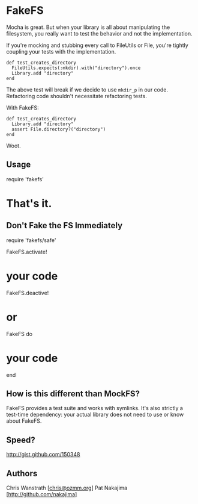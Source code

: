 FakeFS
======

Mocha is great. But when your library is all about manipulating the
filesystem, you really want to test the behavior and not the implementation.

If you're mocking and stubbing every call to FileUtils or File, you're 
tightly coupling your tests with the implementation.

    def test_creates_directory
      FileUtils.expects(:mkdir).with("directory").once
      Library.add "directory"
    end

The above test will break if we decide to use `mkdir_p` in our code. Refactoring
code shouldn't necessitate refactoring tests.

With FakeFS:

    def test_creates_directory
      Library.add "directory"
      assert File.directory?("directory")
    end

Woot.


Usage
-----

require 'fakefs'

# That's it.


Don't Fake the FS Immediately
-----------------------------

require 'fakefs/safe'

FakeFS.activate!
# your code
FakeFS.deactive!

# or
FakeFS do
  # your code
end


How is this different than MockFS?
----------------------------------

FakeFS provides a test suite and works with symlinks. It's also strictly a 
test-time dependency: your actual library does not need to use or know about
FakeFS.


Speed?
------
http://gist.github.com/150348


Authors
-------

Chris Wanstrath [chris@ozmm.org]
Pat Nakajima [http://github.com/nakajima]
